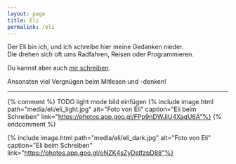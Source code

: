 ```yaml
---
layout: page
title: Eli
permalink: /eli
---
```


Der Eli bin ich, und ich schreibe hier meine Gedanken nieder.  
Die drehen sich oft ums Radfahren, Reisen oder Programmieren.

Du kannst aber auch [mir schreiben](mailto:eliasgander@icloud.com).

Ansonsten viel Vergnügen beim Mitlesen und -denken!

---

{% comment %}
TODO light mode bild einfügen
{% include image.html path="media/eli/eli_light.jpg" alt="Foto von Eli" caption="Eli beim Schreiben" link="https://photos.app.goo.gl/FPp9nDWJiU4XaqU6A"%}
{% endcomment %}

{% include image.html path="media/eli/eli_dark.jpg" alt="Foto von Eli" caption="Eli beim Schreiben" link="https://photos.app.goo.gl/oNZK4sZyDstfzpD88"%}
